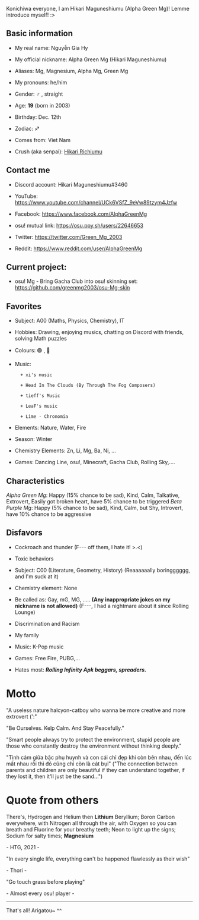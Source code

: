 Konichiwa everyone, I am Hikari Maguneshiumu (Alpha Green Mg)!  Lemme introduce myself! :>

## Basic information
- My real name: Nguyễn Gia Hy

- My official nickname: Alpha Green Mg (Hikari Maguneshiumu)

- Aliases: Mg, Magnesium, Alpha Mg, Green Mg

- My pronouns: he/him

- Gender: ♂️ , straight

- Age: **19** (born in 2003)

- Birthday: Dec. 12th

- Zodiac: ♐

- Comes from: Viet Nam

- Crush (aka senpai): [Hikari Richiumu](https://github.com/hikari2006)

## Contact me

- Discord account: Hikari Maguneshiumu#3460

- YouTube: https://www.youtube.com/channel/UCk6VSfZ_9eVw89tzym4Jzfw

- Facebook: https://www.facebook.com/AlphaGreenMg

- osu! mutual link: https://osu.ppy.sh/users/22646653

- Twitter: https://twitter.com/Green_Mg_2003

- Reddit: https://www.reddit.com/user/AlphaGreenMg

## Current project:

- osu! Mg - Bring Gacha Club into osu! skinning set: https://github.com/greenmg2003/osu-Mg-skin

## Favorites
- Subject: A00 (Maths, Physics, Chemistry), IT

- Hobbies: Drawing, enjoying musics, chatting on Discord with friends, solving Math puzzles

- Colours: 🟢 , 🔵

- Music:

        + xi's music
        
        + Head In The Clouds (By Through The Fog Composers)
        
        + tieff's Music
        
        + LeaF's music
        
        + Lime - Chronomia
        
- Elements: Nature, Water, Fire

- Season: Winter

- Chemistry Elements: Zn, Li, Mg, Ba, Ni, ...

- Games: Dancing Line, osu!, Minecraft, Gacha Club, Rolling Sky,....

## Characteristics
*Alpha Green Mg*: Happy (15% chance to be sad), Kind, Calm, Talkative, Extrovert, Easily got broken heart, have 5% chance to be triggered
*Beta Purple Mg*: Happy (5% chance to be sad), Kind, Calm, but Shy, Introvert, have 10% chance to be aggressive

## Disfavors

- Cockroach and thunder (F--- off them, I hate it! >.<)
    
- Toxic behaviors
    
- Subject: C00 (Literature, Geometry, History) (Reaaaaaally boringggggg, and I'm suck at it)

- Chemistry element: None
    
- Be called as: Gay, mG, MG, ..... **(Any inappropriate jokes on my nickname is not allowed)** (F---, I had a nightmare about it since Rolling Lounge)
    
- Discrimination and Racism
    
- My family
    
- Music: K-Pop music
    
- Games: Free Fire, PUBG,...
    
- Hates most: ***Rolling Infinity Apk beggars, spreaders.***

# Motto
    
"A useless nature halcyon-catboy who wanna be more creative and more extrovert (':"
    
"Be Ourselves. Kelp Calm. And Stay Peacefully."
    
"Smart people always try to protect the environment, stupid people are those who constantly destroy the environment without thinking deeply."
    
"Tình cảm giữa bậc phụ huynh và con cái chỉ đẹp khi còn bên nhau, đến lúc mất nhau rồi thì đó cũng chỉ còn là cát bụi" ("The connection between parents and children are only beautiful if they can understand together, if they lost it, then it'll just be the sand...")

# Quote from others

There's, Hydrogen and Helium then **Lithium** Beryllium; Boron Carbon everywhere, with Nitrogen all through the air, with Oxygen so you can breath and Fluorine for your breathy teeth; Neon to light up the signs; Sodium for salty times; **Magnesium** 

\- HTG, 2021 -

"In every single life, everything can't be happened flawlessly as their wish"

\- Thori -

"Go touch grass before playing"

\- Almost every osu! player -

---

That's all! Arigatou~ ^^


<!---
greenmg2003/greenmg2003 is a ✨ special ✨ repository because its `README.md` (this file) appears on your GitHub profile.
You can click the Preview link to take a look at your changes.
--->

